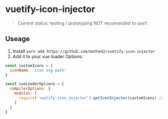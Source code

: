 # vuetify-icon-injector
> Current status: testing / prototyping NOT recomended to use!!

## Useage
1. Install `yarn add https://github.com/mathe42/vuetify-icon-injector`
2. Add it to your vue loader Options:


```js
const customIcons = {
  iconName: 'icon svg path'
}

const vueLoaderOptions = {
  compilerOptions: {
    modules: [
      require('vuetify-icon-injector').getIconInjector(customIcons) // argument is optional
    ]
  }
}
```



